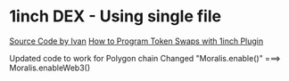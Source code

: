 # 1inch DEX - Using single file 

[Source Code by Ivan](https://github.com/ivan-liljeqvist/tutorials/tree/main/1inch)
[How to Program Token Swaps with 1inch Plugin](https://moralis.io/how-to-program-token-swaps-with-1inch-plugin/)


Updated code to work for Polygon chain
Changed "Moralis.enable()" ===> Moralis.enableWeb3()
